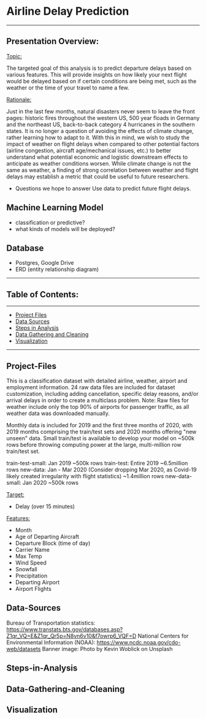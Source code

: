# **Airline Delay Prediction**

---

## **Presentation Overview:**
<ins>Topic:</ins>

The targeted goal of this analysis is to predict departure delays based on various features. This will provide insights on how likely your next flight would be delayed based on if certain conditions are being met, such as the weather or the time of your travel to name a few.

<ins>Rationale:</ins>

Just in the last few months, natural disasters never seem to leave the front pages: historic fires throughout the western US, 500 year floads in Germany and the northeast US, back-to-back category 4 hurricanes in the southern states.  It is no longer a question of avoiding the effects of climate change, rather learning  how to adapt to it.  With this in mind, we wish to study the impact of weather on flight delays when compared to other potential factors (airline congestion, aircraft age/mechanical issues, etc.) to better understand what potential economic and logistic downstream effects to anticipate as weather conditions worsen.  While climate change is not the same as weather, a finding of strong correlation between weather and flight delays may establish a metric that could be useful to future researchers.


* Questions we hope to answer 
Use data to predict future flight delays.


## Machine Learning Model
* classification or predictive?
* what kinds of models will be deployed?

## Database
* Postgres, Google Drive
* ERD (entity relationship diagram)

---

## Table of Contents:

---
- [Project Files](#Project-Files)
- [Data Sources](#Data-Sources)
- [Steps in Analysis](#Steps-in-Analysis)
- [Data Gathering and Cleaning](#Data-Gathering-and-Cleaning)
- [Visualization](#Visualization)

---

## Project-Files

This is a classification dataset with detailed airline, weather, airport and employment information.  24 raw data files are included for dataset customization, including adding cancellation, specific delay reasons, and/or arrival delays in order to create a multiclass problem. Note: Raw files for weather include only the top 90% of airports for passenger traffic, as all weather data was downloaded manually.

Monthly data is included for 2019 and the first three months of 2020, with 2019 months comprising the train/test sets and 2020 months offering "new unseen" data. Small train/test is available to develop your model on ~500k rows before throwing computing power at the large, multi-million row train/test set.

train-test-small: Jan 2019 ~500k rows
train-test: Entire 2019 ~6.5million rows
new-data: Jan - Mar 2020 (Consider dropping Mar 2020, as Covid-19 likely created irregularity with flight statistics) ~1.4million rows
new-data-small: Jan 2020 ~500k rows



<ins>Target:</ins>

- Delay (over 15 minutes)

<ins>Features:</ins>
- Month
- Age of Departing Aircraft
- Departure Block (time of day)
- Carrier Name
- Max Temp
- Wind Speed
- Snowfall
- Precipitation
- Departing Airport
- Airport Flights



## Data-Sources
Bureau of Transportation statistics: https://www.transtats.bts.gov/databases.asp?Z1qr_VQ=E&Z1qr_Qr5p=N8vn6v10&f7owrp6_VQF=D
National Centers for Environmental Information (NOAA): https://www.ncdc.noaa.gov/cdo-web/datasets
Banner image: Photo by Kevin Woblick on Unsplash




## Steps-in-Analysis
## Data-Gathering-and-Cleaning
## Visualization
